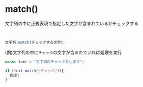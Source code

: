 # match()
  
文字列の中に正規表現で指定した文字が含まれているかチェックする

<br>

```js
文字列.match(チェックする文字);
```
  
(例)文字列の中に`チェック`の文字が含まれていれば処理を実行
```js
const text = "文字列のチェックをします";

if (text.match(/チェック/)){
  処理；
}
```

